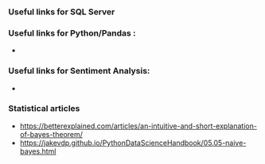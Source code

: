 ### Useful links for SQL Server 


### Useful links for Python/Pandas : 
-  

### Useful links for Sentiment Analysis: 
- 

### Statistical articles 
- https://betterexplained.com/articles/an-intuitive-and-short-explanation-of-bayes-theorem/
- https://jakevdp.github.io/PythonDataScienceHandbook/05.05-naive-bayes.html
